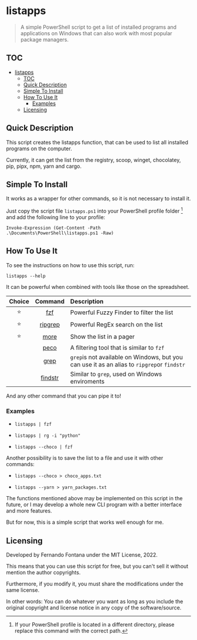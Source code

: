 # listapps

> A simple PowerShell script to get a list of installed programs and applications on Windows that can also work with most popular package managers.

## TOC

- [listapps](#listapps)
  - [TOC](#toc)
  - [Quick Description](#quick-description)
  - [Simple To Install](#simple-to-install)
  - [How To Use It](#how-to-use-it)
    - [Examples](#examples)
  - [Licensing](#licensing)

## Quick Description

This script creates the listapps function, that can be used to list all installed programs on the computer.

Currently, it can get the list from the registry, scoop, winget, chocolatey, pip, pipx, npm, yarn and cargo.

## Simple To Install

It works as a wrapper for other commands, so it is not necessary to install it.

Just copy the script file `listapps.ps1` into your PowerShell profile folder [^1] and add the following line to your profile:

`Invoke-Expression (Get-Content -Path .\Documents\PowerShell\listapps.ps1 -Raw)`

  [^1]: If your PowerShell profile is located in a different directory, please replace this command with the correct path.

## How To Use It

To see the instructions on how to use this script, run:

`listapps --help`

It can be powerful when combined with tools like those on the spreadsheet.

| Choice | Command                                              | Description                                                                                  |
|:------:|:----------------------------------------------------:|:-------------------------------------------------------------------------------------------- |
| ⭐      | [fzf](https://github.com/junegunn/fzf)               | Powerful Fuzzy Finder to filter the list                                                     |
| ⭐      | [ripgrep](https://github.com/BurntSushi/ripgrep)     | Powerful RegEx search on the list                                                            |
| ⭐      | [more](https://en.wikipedia.org/wiki/More_(command)) | Show the list in a pager                                                                     |
|        | [peco](https://github.com/peco/peco)                 | A filtering tool that is similar to `fzf`                                                    |
|        | [grep](https://en.wikipedia.org/wiki/Grep)           | `grep`is not available on Windows, but you can use it as an alias to `ripgrep`or `findstr` |
|        | [findstr](https://en.wikipedia.org/wiki/Findstr)     | Similar to `grep`, used on Windows enviroments                                               |

And any other command that you can pipe it to!

### Examples

- `listapps | fzf`

- `listapps | rg -i "python"`

- `listapps --choco | fzf`

Another possibility is to save the list to a file and use it with other commands:

- `listapps --choco > choco_apps.txt`

- `listapps --yarn > yarn_packages.txt`

The functions mentioned above may be implemented on this script in the future, or I may develop a whole new CLI program with a better interface and more features.

But for now, this is a simple script that works well enough for me.

## Licensing

Developed by Fernando Fontana under the MIT License, 2022.

This means that you can use this script for free, but you can't sell it without mention the author copyrights.

Furthermore, if you modify it, you must share the modifications under the same license.

In other words: You can do whatever you want as long as you include the original copyright and license notice in any copy of the software/source.
